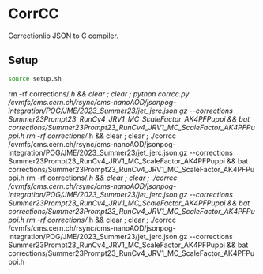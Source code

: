 # CorrCC

Correctionlib JSON to C compiler.

## Setup

```bash
source setup.sh
```
rm -rf corrections/*.h &&  clear ; clear ; python corrcc.py /cvmfs/cms.cern.ch/rsync/cms-nanoAOD/jsonpog-integration/POG/JME/2023_Summer23/jet_jerc.json.gz --corrections Summer23Prompt23_RunCv4_JRV1_MC_ScaleFactor_AK4PFPuppi && bat corrections/Summer23Prompt23_RunCv4_JRV1_MC_ScaleFactor_AK4PFPuppi.h
rm -rf corrections/*.h &&  clear ; clear ; ./corrcc /cvmfs/cms.cern.ch/rsync/cms-nanoAOD/jsonpog-integration/POG/JME/2023_Summer23/jet_jerc.json.gz --corrections Summer23Prompt23_RunCv4_JRV1_MC_ScaleFactor_AK4PFPuppi && bat corrections/Summer23Prompt23_RunCv4_JRV1_MC_ScaleFactor_AK4PFPuppi.h
rm -rf corrections/*.h &&  clear ; clear ; ./corrcc /cvmfs/cms.cern.ch/rsync/cms-nanoAOD/jsonpog-integration/POG/JME/2023_Summer23/jet_jerc.json.gz --corrections Summer23Prompt23_RunCv4_JRV1_MC_ScaleFactor_AK4PFPuppi && bat corrections/Summer23Prompt23_RunCv4_JRV1_MC_ScaleFactor_AK4PFPuppi.h
rm -rf corrections/*.h &&  clear ; clear ; ./corrcc /cvmfs/cms.cern.ch/rsync/cms-nanoAOD/jsonpog-integration/POG/JME/2023_Summer23/jet_jerc.json.gz --corrections Summer23Prompt23_RunCv4_JRV1_MC_ScaleFactor_AK4PFPuppi && bat corrections/Summer23Prompt23_RunCv4_JRV1_MC_ScaleFactor_AK4PFPuppi.h
